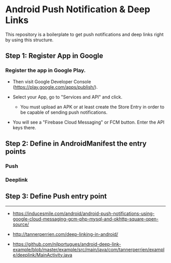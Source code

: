 # Android Push Notification & Deep Links

This repository is a boilerplate to get push notifications and deep links right by using this structure.

## Step 1: Register App in Google

### Register the app in Google Play.
- Then visit Google Developer Console (https://play.google.com/apps/publish/).
- Select your App, go to "Services and API" and click. 
  - You must upload an APK or at least create the Store Entry in order to be capable of sending push notifications.

- You will see a "Firebase Cloud Messaging" or FCM button. Enter the API keys there.

## Step 2: Define in AndroidManifest the entry points

### Push

### Deeplink

## Step 3: Define Push entry point


--------

- https://inducesmile.com/android/android-push-notifications-using-google-cloud-messaging-gcm-php-mysql-and-okhttp-square-open-source/

- http://tannerperrien.com/deep-linking-in-android/
- https://github.com/nilportugues/android-deep-link-example/blob/master/example/src/main/java/com/tannerperrien/example/deeplink/MainActivity.java
